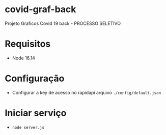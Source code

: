 # covid-graf-back
Projeto Graficos Covid 19 back - PROCESSO SELETIVO

# Requisitos
- Node 16.14

# Configuração
- Configurar a key de acesso no rapidapi arquivo `./config/default.json`

# Iniciar serviço
- `node server.js`

